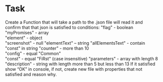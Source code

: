 # Task
Create a Function that will take a path to the .json file will read it and confirm that that json is satisfied to conditions:
"flag" - boolean	
"myPromises" - array	
"element" - object	
"screenshot" - null	
"elementText" – string
"allElementsText" - contain "const" in string
"counter" - more than 10	
"config" - equal "Common"	
"const" - equal "FiRst" (case insensitive)
"parameters" - array with length 8
"description" - string with length more than 5 but less than 13
If it satisfied show “OK” in console, if not, create new file with properties that not satisfied and reason why.
